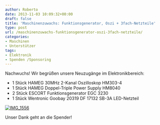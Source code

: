 ```yaml
---
author: Roberto
date: 2013-11-03 10:09:32+00:00
draft: false
title: 'Maschinenzuwachs: Funktionsgenerator, Oszi + 3fach-Netzteile'
type: post
url: /maschinenzuwachs-funktionsgenerator-oszi-3fach-netzteile/
categories:
- Maschinen
- Unterstützer
tags:
- Elektronik
- Spenden /Sponsoring
---
```


Nachwuchs! Wir begrüßen unsere Neuzugänge im Elektronikbereich:
  * 1 Stück HAMEG 30MHz 2-Kanal Oszilloskop HM303-4
  * 1 Stück HAMEG Doppel-Triple Power Supply HM8040
  * 2 Stück ESCORT Funktionsgenerator EGC 3230
  * 1 Stück Wentronic Goobay 20319 DF 17132 SB-3A LED-Netzteil

<!-- more -->

[![IMG_1556](/wp-content/uploads/2013/10/IMG_1556-1024x680.jpg)
](/wp-content/uploads/2013/10/IMG_1556.jpg)

Unser Dank geht an die Spender!
